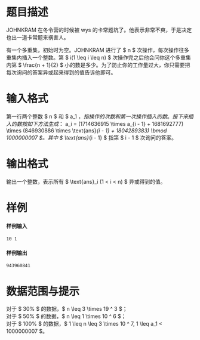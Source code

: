 
# 题目描述

JOHNKRAM 在冬令营的时候被 wys 的卡常题坑了。他表示非常不爽，于是决定也出一道卡常题来祸害人。

有一个多重集，初始时为空。JOHNKRAM 进行了 $ n $ 次操作，每次操作往多重集内插入一个整数。第 $ i(1 \leq i \leq n) $ 次操作完之后他会问你这个多重集内第 $ \frac{n + 1}{2} $ 小的数是多少。为了防止你的工作量过大，你只需要把每次询问的答案异或起来得到的值告诉他即可。

# 输入格式

第一行两个整数 $ n $ 和 $ a_1 $，指操作的次数和第一次操作插入的数。  
接下来插入的数按如下方法生成：$ a_i = (1714636915 \times a_{i - 1} + 1681692777) \times (846930886 \times \text{ans}_{i - 1} + 1804289383) \bmod 1000000007 $。其中 $ \text{ans}_{i - 1} $ 指第 $ i - 1 $ 次询问的答案。

# 输出格式

输出一个整数，表示所有 $ \text{ans}_i (1 < i < n) $ 异或得到的值。

# 样例

#### 样例输入
```plain
10 1
```

#### 样例输出
```plain
943960841
```

# 数据范围与提示

对于 $ 30\% $ 的数据，$ n \leq 3 \times 19 ^ 3 $；  
对于 $ 50\% $ 的数据，$ n \leq 1 \times 10 ^ 6 $；  
对于 $ 100\% $ 的数据，$ 1 \leq n \leq 3 \times 10 ^ 7, 1 \leq a_1 < 1000000007 $。

